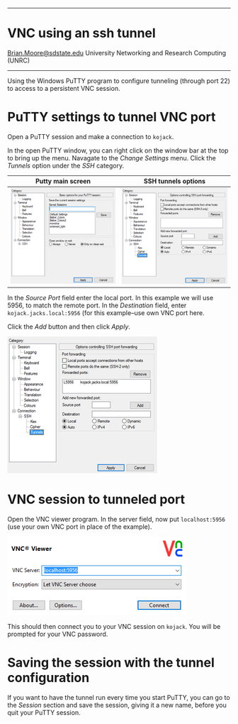 
---

VNC using an ssh tunnel
===

[Brian.Moore@sdstate.edu](Brian.Moore@sdstate.edu)  University Networking and Research Computing (UNRC)

---


Using the Windows PuTTY program to configure tunneling
(through port 22) to access to a persistent VNC session.


PuTTY settings to tunnel VNC port
=================================

Open a PuTTY session and make a connection to `kojack`.

In the open PuTTY window, you can right click on the window bar at the
top to bring up the menu. Navagate to the *Change Settings* menu. Click
the *Tunnels* option under the *SSH* category.

|   Putty main screen         |    SSH tunnels options   |
| :-------------------------: | :----------------------------------: |
| ![image](putty_change_settings_resized.png) | ![image](putty_tunnels_settings_resized.png) |

In the *Source Port* field enter the local port. In this example we will
use 5956, to match the remote port. In the *Destination* field, enter
`kojack.jacks.local:5956` (for this example–use own VNC port here.

Click the *Add* button and then click *Apply*.

![image](putty_tunnels_with_entries_resized.png)

VNC session to tunneled port
============================

Open the VNC viewer program. In the server field, now put
`localhost:5956` (use your own VNC port in place of the example).

![image](vnc_localhost.png)

This should then connect you to your VNC session on `kojack`. You will
be prompted for your VNC password.

Saving the session with the tunnel configuration
================================================

If you want to have the tunnel run every time you start PuTTY, you can
go to the *Session* section and save the session, giving it a new name,
before you quit your PuTTY session.
